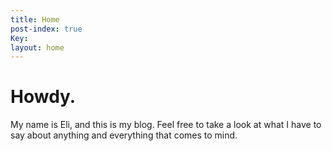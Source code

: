 ```yaml
---
title: Home
post-index: true
Key: 
layout: home
---
```


# Howdy.

My name is Eli, and this is my blog. Feel free to take a look at what I have to say about anything and everything that comes to mind.